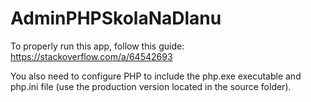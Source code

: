 # AdminPHPSkolaNaDlanu

To properly run this app, follow this guide: 
https://stackoverflow.com/a/64542693

You also need to configure PHP to include the php.exe executable and php.ini file (use the production version located in the source folder).